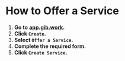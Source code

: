 # How to Offer a Service

1. **Go to** [**app.gib.work**](https://app.gib.work)**.**
2. **Click `Create`.**
3. **Select `Offer a Service`.**
4. **Complete the required form.**
5. **Click `Create Service`.**

